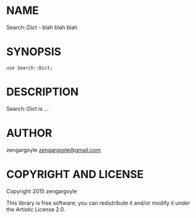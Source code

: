 NAME
====

Search::Dict - blah blah blah

SYNOPSIS
========

    use Search::Dict;

DESCRIPTION
===========

Search::Dict is ...

AUTHOR
======

zengargoyle <zengargoyle@gmail.com>

COPYRIGHT AND LICENSE
=====================

Copyright 2015 zengargoyle

This library is free software; you can redistribute it and/or modify it under the Artistic License 2.0.

